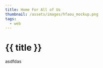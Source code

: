 ```yaml
---
title: Home For All of Us
thumbnail: /assets/images/hfaou_mockup.png
tags:
  - web
---
```


# {{ title }}

asdfdas
